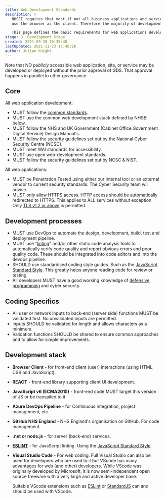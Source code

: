 ```yaml
---
title: Web Development Standards
description: >
   NHSEI requires that most if not all business applications and services with user-facing interfaces
   use the browser as the client. Therefore the majority of development should include web development.

   This page defines the basic requirements for web applications developed by and for NHSEI and NHSX.
stage: 3. Development Stage
created: 2021-09-30 10:35:48
lastUpdated: 2021-11-23 17:48:26
author: Julian Knight
---
```


Note that NO _publicly_ accessible web application, site, or service may be developed or deployed without the prior approval of GDS. That approval happens in parallel to other governance.

## Core

All web application development:

* MUST follow the [common standards](../common-dev).
* MUST use the common web development stack defined by NHSEI below.
* MUST follow the NHS and UK Government (Cabinet Office Government Digital Service) Design Manual's.
* MUST follow the security guidelines set out by the National Cyber Security Centre (NCSC).
* MUST meet WAI standards for accessibility.
* MUST use open web-development standards.
* MUST follow the security guidelines set out by NCSC & NIST.

All web applications:

* MUST be Penetration Tested using either our internal tool or an external vendor to current security standards. The Cyber Security team will advise.
* MUST only allow HTTPS access. HTTP access should be automatically redirected to HTTPS. This applies to ALL services without exception. Only [TLS v1.2 or above](../../security/tls.md) is permitted.

## Development processes

* MUST use DevOps to automate the design, development, build, test and deployment pipeline.
* MUST use "[linting](https://developerexperience.io/practices/linting)" and/or other static code analysis tools to automatically verify code quality and report obvious errors and poor quality code. These should be integrated into code editors and into the devops pipeline.
* SHOULD use standardised coding style guides. Such as the [JavaScript Standard Style](https://standardjs.com/). This greatly helps anyone reading code for review or testing.
* All developers MUST have a good working knowledge of [defensive programming](https://scottdorman.blog/2008/07/04/what-is-defensive-programming/) and cyber security.

## Coding Specifics

* All user or network inputs to back-end (server side) functions MUST be validated first. No unvalidated inputs are permitted.
* Inputs SHOULD be validated for length and allows characters as a minimum.
* Validation functions SHOULD be shared to ensure common approaches and to allow for simple improvements.

## Development stack

* **Browser Client** - for front-end client (user) interactions (using HTML, CSS and JavaScript).
* **REACT** - front-end library supporting client UI development.
* **JavaScript v6 (ECMA2015)** - front-end code MUST target this version of JS or be transpiled to it.
* **Azure DevOps Pipeline** - for Continuous Integration, project management, etc.
* **GitHub NHS England** - NHS England's organisation on GitHub. For code management.
* **.net or node.js** - for server (back-end) services.
* **[ESLINT](https://eslint.org/)** - for JavaScript linting. Using the [JavaScript Standard Style](https://standardjs.com/rules.html)
* **Visual Studio Code** - For web coding. Full Visual Studio can also be used for developers who are used to it but VScode has many advantages for web (and other) developers. While VScode was originally developed by Microsoft, it is now semi-independent open source freeware with a very large and active developer base.

  Suitable VScode extensions such as [ESLint](https://marketplace.visualstudio.com/items?itemName=dbaeumer.vscode-eslint) or [StandardJS](https://marketplace.visualstudio.com/items?itemName=standard.vscode-standard) can and should be used with VScode.